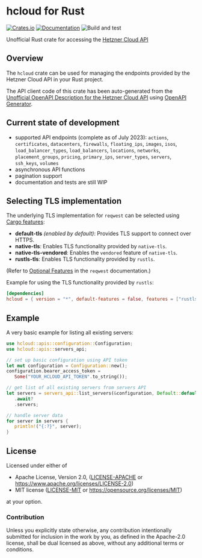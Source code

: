 # hcloud for Rust

[![Crates.io](https://img.shields.io/crates/v/hcloud.svg)](https://crates.io/crates/hcloud)
[![Documentation](https://docs.rs/hcloud/badge.svg)](https://docs.rs/hcloud/)
![Build and test](https://github.com/HenningHolmDE/hcloud-rust/workflows/Build%20and%20test/badge.svg)

Unofficial Rust crate for accessing the [Hetzner Cloud API](https://docs.hetzner.cloud/)

## Overview

The `hcloud` crate can be used for managing the endpoints provided by the Hetzner Cloud API in your Rust project.

The API client code of this crate has been auto-generated from the [Unofficial OpenAPI Description for the Hetzner Cloud API](https://github.com/MaximilianKoestler/hcloud-openapi) using [OpenAPI Generator](https://openapi-generator.tech/).

## Current state of development

- supported API endpoints (complete as of July 2023): `actions`, `certificates`, `datacenters`, `firewalls`, `floating_ips`, `images`, `isos`, `load_balancer_types`, `load_balancers`, `locations`, `networks`, `placement_groups`, `pricing`, `primary_ips`, `server_types`, `servers`, `ssh_keys`, `volumes`
- asynchronous API functions
- pagination support
- documentation and tests are still WIP

## Selecting TLS implementation

The underlying TLS implementation for `reqwest` can be selected using [Cargo features](https://doc.rust-lang.org/stable/cargo/reference/manifest.html#the-features-section):
- **default-tls** *(enabled by default)*: Provides TLS support to connect over HTTPS.
- **native-tls**: Enables TLS functionality provided by `native-tls`.
- **native-tls-vendored**: Enables the `vendored` feature of `native-tls`.
- **rustls-tls**: Enables TLS functionality provided by `rustls`.

(Refer to [Optional Features](https://docs.rs/reqwest/latest/reqwest/#optional-features) in the `reqwest` documentation.)

Example for using the TLS functionality provided by `rustls`:
```toml
[dependencies]
hcloud = { version = "*", default-features = false, features = ["rustls-tls"] }
```

## Example

A very basic example for listing all existing servers:

```rust
use hcloud::apis::configuration::Configuration;
use hcloud::apis::servers_api;

// set up basic configuration using API token
let mut configuration = Configuration::new();
configuration.bearer_access_token =
   Some("YOUR_HCLOUD_API_TOKEN".to_string());

// get list of all existing servers from servers API
let servers = servers_api::list_servers(&configuration, Default::default())
   .await?
   .servers;

// handle server data
for server in servers {
   println!("{:?}", server);
}
```

## License

Licensed under either of

* Apache License, Version 2.0, ([LICENSE-APACHE](LICENSE-APACHE) or https://www.apache.org/licenses/LICENSE-2.0)
* MIT license ([LICENSE-MIT](LICENSE-MIT) or https://opensource.org/licenses/MIT)

at your option.

### Contribution

Unless you explicitly state otherwise, any contribution intentionally
submitted for inclusion in the work by you, as defined in the Apache-2.0
license, shall be dual licensed as above, without any additional terms or
conditions.
